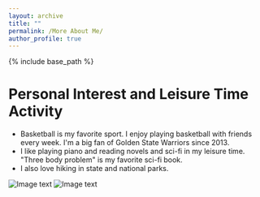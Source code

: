 ```yaml
---
layout: archive
title: ""
permalink: /More About Me/
author_profile: true
---
```


{% include base_path %}

Personal Interest and Leisure Time Activity
======
* Basketball is my favorite sport. I enjoy playing basketball with friends every week. I'm a big fan of Golden State Warriors since 2013.
* I like playing piano and reading novels and sci-fi in my leisure time. "Three body problem" is my favorite sci-fi book.
* I also love hiking in state and national parks.

![Image text](https://zhenyuanyu.github.io/images/hiking1.png)
![Image text](https://zhenyuanyu.github.io/images/hiking2.png)

